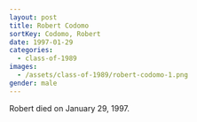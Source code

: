 ```yaml
---
layout: post
title: Robert Codomo
sortKey: Codomo, Robert
date: 1997-01-29
categories:
  - class-of-1989
images:
  - /assets/class-of-1989/robert-codomo-1.png
gender: male
---
```

Robert died on January 29, 1997.
